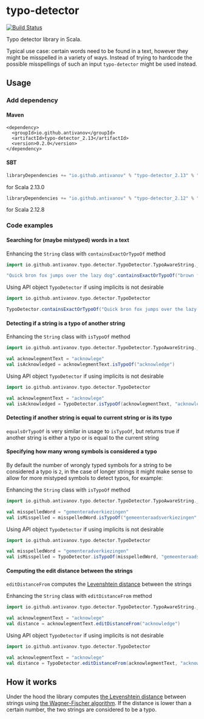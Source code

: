 # typo-detector

[![Build Status](https://travis-ci.org/antivanov/typo-detector.svg?branch=master)](https://travis-ci.org/antivanov/typo-detector)

Typo detector library in Scala.

Typical use case: certain words need to be found in a text, however they might be misspelled in
a variety of ways. Instead of trying to hardcode the possible misspellings of
such an input `typo-detector` might be used instead.

## Usage

### Add dependency

#### Maven

```
<dependency>
  <groupId>io.github.antivanov</groupId>
  <artifactId>typo-detector_2.13</artifactId>
  <version>0.2.0</version>
</dependency>
```

#### SBT

```scala
libraryDependencies += "io.github.antivanov" % "typo-detector_2.13" % "0.2.0"
```

for Scala 2.13.0

```scala
libraryDependencies += "io.github.antivanov" % "typo-detector_2.12" % "0.2.0"
```

for Scala 2.12.8

### Code examples

#### Searching for (maybe mistyped) words in a text

Enhancing the `String` class with `containsExactOrTypoOf` method

```scala
import io.github.antivanov.typo.detector.TypoDetector.TypoAwareString._

"Quick bron fox jumps over the lazy dog".containsExactOrTypoOf("brown fox")
```

Using API object `TypoDetector` if using implicits is not desirable

```scala
import io.github.antivanov.typo.detector.TypoDetector

TypoDetector.containsExactOrTypoOf("Quick bron fox jumps over the lazy dog", "brown fox")
```

#### Detecting if a string is a typo of another string

Enhancing the `String` class with `isTypoOf` method

```scala
import io.github.antivanov.typo.detector.TypoDetector.TypoAwareString._

val acknowlegmentText = "acknowlege"
val isAcknowledged = acknowlegmentText.isTypoOf("acknowledge")
```

Using API object `TypoDetector` if using implicits is not desirable

```scala
import io.github.antivanov.typo.detector.TypoDetector

val acknowlegmentText = "acknowlege"
val isAcknowledged = TypoDetector.isTypoOf(acknowlegmentText, "acknowledge")
```

#### Detecting if another string is equal to current string or is its typo

`equalsOrTypoOf` is very similar in usage to `isTypoOf`, but returns true if another
string is either a typo or is equal to the current string

#### Specifying how many wrong symbols is considered a typo

By default the number of wrongly typed symbols for a string to be considered a typo
is `2`, in the case of longer strings it might make sense to allow for more mistyped symbols
to detect typos, for example:

Enhancing the `String` class with `isTypoOf` method

```scala
import io.github.antivanov.typo.detector.TypoDetector.TypoAwareString._

val misspelledWord = "gementeradverkiezingen"
val isMisspelled = misspelledWord.isTypoOf("gemeenteraadsverkiezingen", maxMistypedSymbols = 5)
```

Using API object `TypoDetector` if using implicits is not desirable

```scala
import io.github.antivanov.typo.detector.TypoDetector

val misspelledWord = "gementeradverkiezingen"
val isMisspelled = TypoDetector.isTypoOf(misspelledWord, "gemeenteraadsverkiezingen", maxMistypedSymbols = 5)
```

#### Computing the edit distance between the strings

`editDistanceFrom` computes the [Levenshtein distance](https://en.wikipedia.org/wiki/Levenshtein_distance) between the strings 

Enhancing the `String` class with `editDistanceFrom` method

```scala
import io.github.antivanov.typo.detector.TypoDetector.TypoAwareString._

val acknowlegmentText = "acknowlege"
val distance = acknowlegmentText.editDistanceFrom("acknowledge")
```

Using API object `TypoDetector` if using implicits is not desirable

```scala
import io.github.antivanov.typo.detector.TypoDetector

val acknowlegmentText = "acknowlege"
val distance = TypoDetector.editDistanceFrom(acknowlegmentText, "acknowledge")
```

## How it works

Under the hood the library computes [the Levenshtein distance](https://en.wikipedia.org/wiki/Levenshtein_distance) between strings using 
[the Wagner-Fischer algorithm](https://en.wikipedia.org/wiki/Wagner%E2%80%93Fischer_algorithm). If the distance is lower than a certain number, the two strings
are considered to be a typo.
